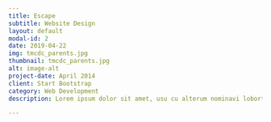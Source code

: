 ```yaml
---
title: Escape
subtitle: Website Design
layout: default
modal-id: 2
date: 2019-04-22
img: tmcdc_parents.jpg
thumbnail: tmcdc_parents.jpg
alt: image-alt
project-date: April 2014
client: Start Bootstrap
category: Web Development
description: Lorem ipsum dolor sit amet, usu cu alterum nominavi lobortis. At duo novum diceret. Tantas apeirian vix et, usu sanctus postulant inciderint ut, populo diceret necessitatibus in vim. Cu eum dicam feugiat noluisse.

---
```

